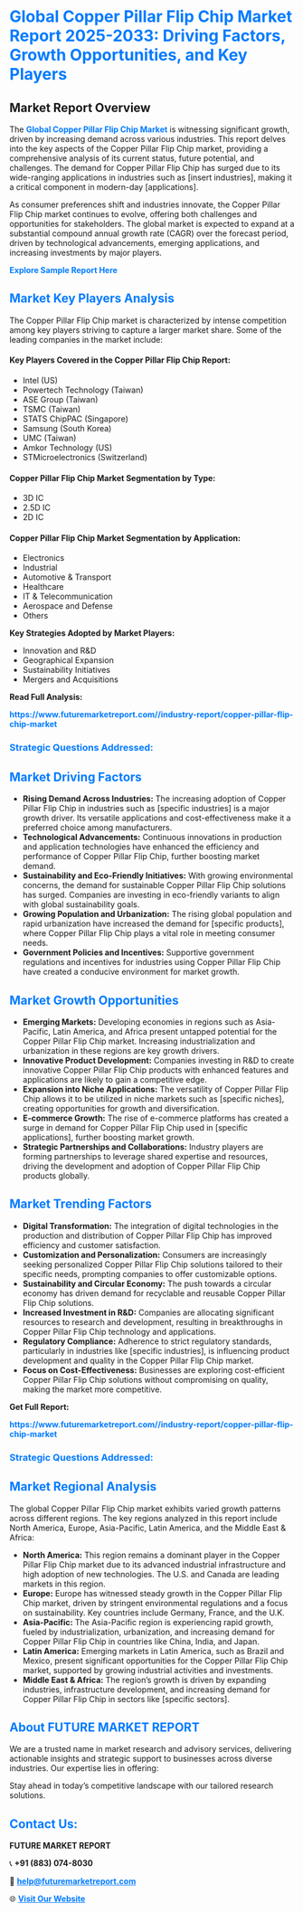 <h1 style="color: #007BFF;">Global Copper Pillar Flip Chip Market Report 2025-2033: Driving Factors, Growth Opportunities, and Key Players</h1>

<section id="overview">
<h2>Market Report Overview</h2>
<p>The <a href="https://www.futuremarketreport.com//industry-report/copper-pillar-flip-chip-market" style="color: #007BFF; text-decoration: none;"><strong>Global Copper Pillar Flip Chip Market</strong></a> is witnessing significant growth, driven by increasing demand across various industries. This report delves into the key aspects of the Copper Pillar Flip Chip market, providing a comprehensive analysis of its current status, future potential, and challenges. The demand for Copper Pillar Flip Chip has surged due to its wide-ranging applications in industries such as [insert industries], making it a critical component in modern-day [applications].</p>
<p>As consumer preferences shift and industries innovate, the Copper Pillar Flip Chip market continues to evolve, offering both challenges and opportunities for stakeholders. The global market is expected to expand at a substantial compound annual growth rate (CAGR) over the forecast period, driven by technological advancements, emerging applications, and increasing investments by major players.</p>
</section>

<section id="overview">
<p><a href="https://www.futuremarketreport.com//request-sample/reportId=76173" style="color: #007BFF; text-decoration: none;"><strong>Explore Sample Report Here</strong></a></p>
</section>

<section id="key-players">
<h2 style="color: #007BFF;">Market Key Players Analysis</h2>
<p>The Copper Pillar Flip Chip market is characterized by intense competition among key players striving to capture a larger market share. Some of the leading companies in the market include:</p>
<h4>Key Players Covered in the Copper Pillar Flip Chip Report:</h4>
<ul><li>Intel (US)</li><li>Powertech Technology (Taiwan)</li><li>ASE Group (Taiwan)</li><li>TSMC (Taiwan)</li><li>STATS ChipPAC (Singapore)</li><li>Samsung (South Korea)</li><li>UMC (Taiwan)</li><li>Amkor Technology (US)</li><li>STMicroelectronics (Switzerland)</li></ul>
<h4>Copper Pillar Flip Chip Market Segmentation by Type:</h4>
<ul><li>3D IC</li><li>2.5D IC</li><li>2D IC</li></ul>

<h4>Copper Pillar Flip Chip Market Segmentation by Application:</h4>
<ul><li>Electronics</li><li>Industrial</li><li>Automotive &amp; Transport</li><li>Healthcare</li><li>IT &amp; Telecommunication</li><li>Aerospace and Defense</li><li>Others</li></ul>
<p><strong>Key Strategies Adopted by Market Players:</strong></p>
<ul>
<li>Innovation and R&D</li>
<li>Geographical Expansion</li>
<li>Sustainability Initiatives</li>
<li>Mergers and Acquisitions</li>
</ul>
</section>

<section>
<p><strong>Read Full Analysis: </strong></p><a href="https://www.futuremarketreport.com//industry-report/copper-pillar-flip-chip-market" style="color: #007BFF; text-decoration: none;"><strong>https://www.futuremarketreport.com//industry-report/copper-pillar-flip-chip-market</strong></a>
<h3 style="color: #007BFF;">Strategic Questions Addressed:</h3>
</section>

<section id="driving-factors">
<h2 style="color: #007BFF;">Market Driving Factors</h2>
<ul>
<li><strong>Rising Demand Across Industries:</strong> The increasing adoption of Copper Pillar Flip Chip in industries such as [specific industries] is a major growth driver. Its versatile applications and cost-effectiveness make it a preferred choice among manufacturers.</li>
<li><strong>Technological Advancements:</strong> Continuous innovations in production and application technologies have enhanced the efficiency and performance of Copper Pillar Flip Chip, further boosting market demand.</li>
<li><strong>Sustainability and Eco-Friendly Initiatives:</strong> With growing environmental concerns, the demand for sustainable Copper Pillar Flip Chip solutions has surged. Companies are investing in eco-friendly variants to align with global sustainability goals.</li>
<li><strong>Growing Population and Urbanization:</strong> The rising global population and rapid urbanization have increased the demand for [specific products], where Copper Pillar Flip Chip plays a vital role in meeting consumer needs.</li>
<li><strong>Government Policies and Incentives:</strong> Supportive government regulations and incentives for industries using Copper Pillar Flip Chip have created a conducive environment for market growth.</li>
</ul>
</section>

<section id="growth-opportunities">
<h2 style="color: #007BFF;">Market Growth Opportunities</h2>
<ul>
<li><strong>Emerging Markets:</strong> Developing economies in regions such as Asia-Pacific, Latin America, and Africa present untapped potential for the Copper Pillar Flip Chip market. Increasing industrialization and urbanization in these regions are key growth drivers.</li>
<li><strong>Innovative Product Development:</strong> Companies investing in R&D to create innovative Copper Pillar Flip Chip products with enhanced features and applications are likely to gain a competitive edge.</li>
<li><strong>Expansion into Niche Applications:</strong> The versatility of Copper Pillar Flip Chip allows it to be utilized in niche markets such as [specific niches], creating opportunities for growth and diversification.</li>
<li><strong>E-commerce Growth:</strong> The rise of e-commerce platforms has created a surge in demand for Copper Pillar Flip Chip used in [specific applications], further boosting market growth.</li>
<li><strong>Strategic Partnerships and Collaborations:</strong> Industry players are forming partnerships to leverage shared expertise and resources, driving the development and adoption of Copper Pillar Flip Chip products globally.</li>
</ul>
</section>

<section id="trending-factors">
<h2 style="color: #007BFF;">Market Trending Factors</h2>
<ul>
<li><strong>Digital Transformation:</strong> The integration of digital technologies in the production and distribution of Copper Pillar Flip Chip has improved efficiency and customer satisfaction.</li>
<li><strong>Customization and Personalization:</strong> Consumers are increasingly seeking personalized Copper Pillar Flip Chip solutions tailored to their specific needs, prompting companies to offer customizable options.</li>
<li><strong>Sustainability and Circular Economy:</strong> The push towards a circular economy has driven demand for recyclable and reusable Copper Pillar Flip Chip solutions.</li>
<li><strong>Increased Investment in R&D:</strong> Companies are allocating significant resources to research and development, resulting in breakthroughs in Copper Pillar Flip Chip technology and applications.</li>
<li><strong>Regulatory Compliance:</strong> Adherence to strict regulatory standards, particularly in industries like [specific industries], is influencing product development and quality in the Copper Pillar Flip Chip market.</li>
<li><strong>Focus on Cost-Effectiveness:</strong> Businesses are exploring cost-efficient Copper Pillar Flip Chip solutions without compromising on quality, making the market more competitive.</li>
</ul>
</section>

<section>
<p><strong>Get Full Report: </strong></p><a href="https://www.futuremarketreport.com//industry-report/copper-pillar-flip-chip-market" style="color: #007BFF; text-decoration: none;"><strong>https://www.futuremarketreport.com//industry-report/copper-pillar-flip-chip-market</strong></a>
<h3 style="color: #007BFF;">Strategic Questions Addressed:</h3>
</section>


<section id="regional-analysis">
<h2 style="color: #007BFF;">Market Regional Analysis</h2>
<p>The global Copper Pillar Flip Chip market exhibits varied growth patterns across different regions. The key regions analyzed in this report include North America, Europe, Asia-Pacific, Latin America, and the Middle East & Africa:</p>
<ul>
<li><strong>North America:</strong> This region remains a dominant player in the Copper Pillar Flip Chip market due to its advanced industrial infrastructure and high adoption of new technologies. The U.S. and Canada are leading markets in this region.</li>
<li><strong>Europe:</strong> Europe has witnessed steady growth in the Copper Pillar Flip Chip market, driven by stringent environmental regulations and a focus on sustainability. Key countries include Germany, France, and the U.K.</li>
<li><strong>Asia-Pacific:</strong> The Asia-Pacific region is experiencing rapid growth, fueled by industrialization, urbanization, and increasing demand for Copper Pillar Flip Chip in countries like China, India, and Japan.</li>
<li><strong>Latin America:</strong> Emerging markets in Latin America, such as Brazil and Mexico, present significant opportunities for the Copper Pillar Flip Chip market, supported by growing industrial activities and investments.</li>
<li><strong>Middle East & Africa:</strong> The region’s growth is driven by expanding industries, infrastructure development, and increasing demand for Copper Pillar Flip Chip in sectors like [specific sectors].</li>
</ul>
</section>

<footer>
<h2 style="color: #007BFF;">About FUTURE MARKET REPORT</h2>
<p>We are a trusted name in market research and advisory services, delivering actionable insights and strategic support to businesses across diverse industries. Our expertise lies in offering:</p>

<p>Stay ahead in today’s competitive landscape with our tailored research solutions.</p>

<h2 style="color: #007BFF;">Contact Us:</h2>
<p><strong>FUTURE MARKET REPORT</strong></p>
<p>📞 <strong>+91 (883) 074-8030</strong></p>
<p>📧 <strong><a href="mailto:help@futuremarketreport.com" style="color: #007BFF;">help@futuremarketreport.com</a></strong></p>
<p>🌐 <strong><a href="https://www.futuremarketreport.com/" style="color: #007BFF;">Visit Our Website</a></strong></p>
</footer>